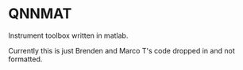 # QNNMAT

Instrument toolbox written in matlab.  


Currently this is just Brenden and Marco T's code dropped in and not formatted. 

